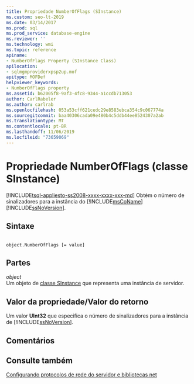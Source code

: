```yaml
---
title: Propriedade NumberOfFlags (SInstance)
ms.custom: seo-lt-2019
ms.date: 03/14/2017
ms.prod: sql
ms.prod_service: database-engine
ms.reviewer: ''
ms.technology: wmi
ms.topic: reference
apiname:
- NumberOfFlags Property (SInstance Class)
apilocation:
- sqlmgmproviderxpsp2up.mof
apitype: MOFDef
helpviewer_keywords:
- NumberOfFlags property
ms.assetid: b62005f8-9af3-4fc8-9344-a1ccdb713053
author: CarlRabeler
ms.author: carlrab
ms.openlocfilehash: 053a53cff621cedc29e8583ebca354c9c067774a
ms.sourcegitcommit: baa40306cada09e480b4c5ddb44ee8524307a2ab
ms.translationtype: MT
ms.contentlocale: pt-BR
ms.lasthandoff: 11/06/2019
ms.locfileid: "73659069"
---
```

# <a name="numberofflags-property-sinstance-class"></a>Propriedade NumberOfFlags (classe SInstance)
[!INCLUDE[tsql-appliesto-ss2008-xxxx-xxxx-xxx-md](../../../includes/tsql-appliesto-ss2008-xxxx-xxxx-xxx-md.md)]
  Obtém o número de sinalizadores para a instância do [!INCLUDE[msCoName](../../../includes/msconame-md.md)] [!INCLUDE[ssNoVersion](../../../includes/ssnoversion-md.md)].  
  
## <a name="syntax"></a>Sintaxe  
  
```  
  
object.NumberOfFlags [= value]  
```  
  
## <a name="parts"></a>Partes  
 *object*  
 Um objeto de [classe SInstance](../../../relational-databases/wmi-provider-configuration-classes/sinstance-class/sinstance-class.md) que representa uma instância de servidor.  
  
## <a name="property-valuereturn-value"></a>Valor da propriedade/Valor do retorno  
 Um valor **UInt32** que especifica o número de sinalizadores para a instância de [!INCLUDE[ssNoVersion](../../../includes/ssnoversion-md.md)].  
  
## <a name="remarks"></a>Comentários  
  
## <a name="see-also"></a>Consulte também  
 [Configurando protocolos de rede do servidor e bibliotecas net](https://msdn.microsoft.com/library/ms177485\(v=sql.100\).aspx)  
  
  
